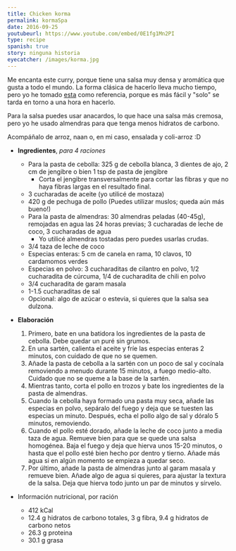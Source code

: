 ```yaml
---
title: Chicken korma
permalink: kormaSpa
date: 2016-09-25
youtubeurl: https://www.youtube.com/embed/0E1fg1Mn2PI
type: recipe
spanish: true
story: ninguna historia
eyecatcher: /images/korma.jpg
---
```


Me encanta este curry, porque tiene una salsa muy densa y aromática que gusta a todo el mundo. La forma clásica de hacerlo lleva mucho tiempo, pero yo he tomado [esta](https://www.youtube.com/watch?v=We1qXKTbqOM) como referencia, porque es más fácil y "solo" se tarda en torno a una hora en hacerlo. 

Para la salsa puedes usar anacardos, lo que hace una salsa más cremosa, pero yo he usado almendras para que tenga menos hidratos de carbono. 

Acompáñalo de arroz, naan o, en mi caso, ensalada y coli-arroz :D 


* **Ingredientes**, _para 4 raciones_
  * Para la pasta de cebolla: 325 g de cebolla blanca, 3 dientes de ajo, 2 cm de jengibre o bien 1 tsp de pasta de jengibre
    * Corta el jengibre transversalmente para cortar las fibras y que no haya fibras largas en el resultado final.
  * 3 cucharadas de aceite (yo utilicé de mostaza)
  * 420 g de pechuga de pollo (Puedes utilizar muslos; queda aún más bueno!)
  * Para la pasta de almendras: 30 almendras peladas (40-45g), remojadas en agua las 24 horas previas; 3 cucharadas de leche de coco, 3 cucharadas de agua
    * Yo utilicé almendras tostadas pero puedes usarlas crudas. 
  * 3/4 taza de leche de coco
  * Especias enteras: 5 cm de canela en rama, 10 clavos, 10 cardamomos verdes
  * Especias en polvo: 3 cucharaditas de cilantro en polvo, 1/2 cucharadita de cúrcuma, 1/4 de cucharadita de chili en polvo
  * 3/4 cucharadita de garam masala
  * 1-1.5 cucharaditas de sal
  * Opcional: algo de azúcar o estevia, si quieres que la salsa sea dulzona.


* **Elaboración**
  1. Primero, bate en una batidora los ingredientes de la pasta de cebolla. Debe quedar un puré sin grumos.
  2. En una sartén, calienta el aceite y fríe las especias enteras 2 minutos, con cuidado de que no se quemen.
  3. Añade la pasta de cebolla a la sartén con un poco de sal y cocínala removiendo a menudo durante 15 minutos, a fuego medio-alto. Cuidado que no se queme a la base de la sartén.
  4. Mientras tanto, corta el pollo en trozos y bate los ingredientes de la pasta de almendras.
  5. Cuando la cebolla haya formado una pasta muy seca, añade las especias en polvo, sepáralo del fuego y deja que se tuesten las especias un minuto. Después, echa el pollo algo de sal y dóralo 5 minutos, removiendo. 
  6. Cuando el pollo esté dorado, añade la leche de coco junto a media taza de agua. Remueve bien para que se quede una salsa homogénea. Baja el fuego y deja que hierva unos 15-20 minutos, o hasta que el pollo esté bien hecho por dentro y tierno.  Añade más agua si en algún momento se empieza a quedar seco. 
  7. Por último, añade la pasta de almendras junto al garam masala y remueve bien. Añade algo de agua si quieres, para ajustar la textura de la salsa. Deja que hierva todo junto un par de minutos y sírvelo.

* Información nutricional, por ración
  * 412 kCal
  * 12.4 g hidratos de carbono totales, 3 g fibra, 9.4 g hidratos de carbono netos
  * 26.3 g proteina
  * 30.1 g grasa